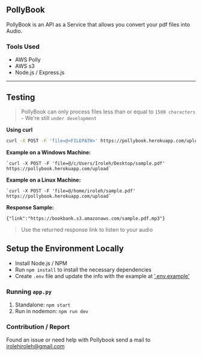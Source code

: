 ## PollyBook

PollyBook is an API as a Service that allows you convert your pdf files into Audio.

### Tools Used

- AWS Polly
- AWS s3
- Node.js / Express.js

---
## Testing

> PollyBook can only process files less than or equal to `1500 characters` - We're still `under development`

**Using curl**

```bash
curl -X POST -F 'file=@<FILEPATH>' https://pollybook.herokuapp.com/upload
```

**Example on a Windows Machine:**

    `curl -X POST -F 'file=@/c/Users/Iroleh/Desktop/sample.pdf' https://pollybook.herokuapp.com/upload`

**Example on a Linux Machine:**

    `curl -X POST -F 'file=@/home/iroleh/sample.pdf' https://pollybook.herokuapp.com/upload`

**Response Sample:**

`{"link":"https://bookbank.s3.amazonaws.com/sample.pdf.mp3"}`

> Use the returned response link to listen to your audio

## Setup the Environment Locally

* Install Node.js / NPM
* Run `npm install` to install the necessary dependencies
* Create `.env` file and update the info with the example at ['.env.example']('https://github.com/vincentiroleh/bookbank/blob/main/.env.example')

### Running `app.py`

1. Standalone:  `npm start`
2. Run in nodemon:  `npm run dev`

### Contribution / Report 

Found an issue or need help with Pollybook send a mail to irolehiroleh@gmail.com 